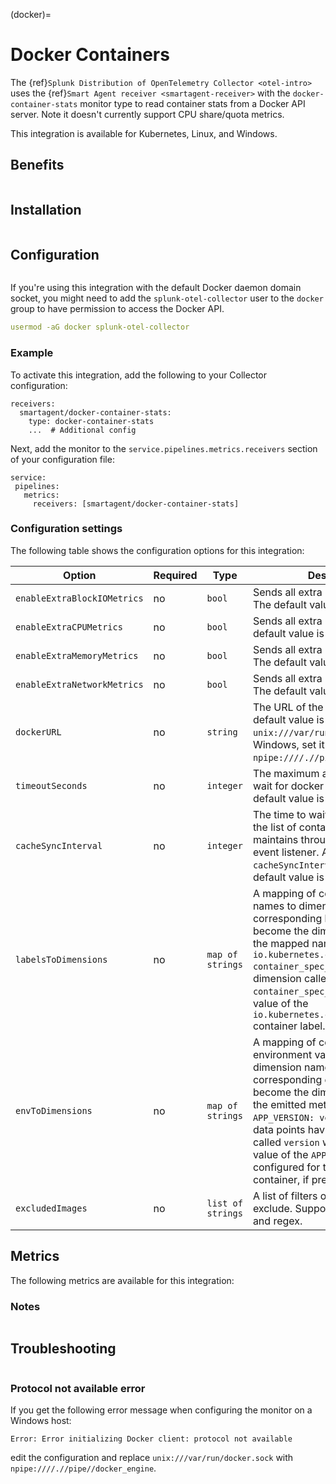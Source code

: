 (docker)=

# Docker Containers

<meta name="description" content="Use this Splunk Observability Cloud integration for the Docker monitor. See benefits, install, configuration, and metrics">

The {ref}`Splunk Distribution of OpenTelemetry Collector <otel-intro>` uses the {ref}`Smart Agent receiver <smartagent-receiver>` with the `docker-container-stats` monitor type to read container stats from a Docker API server. Note it doesn't currently support CPU share/quota metrics.

This integration is available for Kubernetes, Linux, and Windows.

## Benefits

```{include} /_includes/benefits.md
```

## Installation

```{include} /_includes/collector-installation.md
```

## Configuration

```{include} /_includes/configuration.md
```

If you're using this integration with the default Docker daemon domain socket, you might need to add the `splunk-otel-collector` user to the `docker` group to have permission to access the Docker API. 

```yaml
usermod -aG docker splunk-otel-collector
```

### Example

To activate this integration, add the following to your Collector configuration:

```
receivers:
  smartagent/docker-container-stats:
    type: docker-container-stats
    ...  # Additional config
```

Next, add the monitor to the `service.pipelines.metrics.receivers` section of your configuration file:

```
service:
 pipelines:
   metrics:
     receivers: [smartagent/docker-container-stats]
```

### Configuration settings

The following table shows the configuration options for this integration:

| Option                      | Required | Type              | Description                                                                                                                                                                                                                                                                                                                                                          |
| --------------------------- | -------- | ----------------- | -------------------------------------------------------------------------------------------------------------------------------------------------------------------------------------------------------------------------------------------------------------------------------------------------------------------------------------------------------------------- |
| `enableExtraBlockIOMetrics` | no       | `bool`            | Sends all extra block IO metrics. The default value is `false`                                                                                                                                                                                                                                                                                                       |
| `enableExtraCPUMetrics`     | no       | `bool`            | Sends all extra CPU metrics. The default value is `false`                                                                                                                                                                                                                                                                                                            |
| `enableExtraMemoryMetrics`  | no       | `bool`            | Sends all extra memory metrics. The default value is `false`                                                                                                                                                                                                                                                                                                         |
| `enableExtraNetworkMetrics` | no       | `bool`            | Sends all extra network metrics. The default value is `false`                                                                                                                                                                                                                                                                                                        |
| `dockerURL`                 | no       | `string`          | The URL of the docker server. The default value is `unix:///var/run/docker.sock`. For Windows, set it to `npipe:////.//pipe//docker_engine`.                                                                                                                                                                                                                         |
| `timeoutSeconds`            | no       | `integer`         | The maximum amount of time to wait for docker API requests. The default value is `5`                                                                                                                                                                                                                                                                                 |
| `cacheSyncInterval`         | no       | `integer`         | The time to wait before resyncing the list of containers the monitor maintains through the docker event listener. An example is `cacheSyncInterval: "20m"` The default value is `60m`                                                                                                                                                                                |
| `labelsToDimensions`        | no       | `map of strings`  | A mapping of container label names to dimension names. The corresponding label values become the dimension value for the mapped name. For example, `io.kubernetes.container.name: container_spec_name` results in a dimension called `container_spec_name` that has the value of the `io.kubernetes.container.name` container label.                                 |
| `envToDimensions`           | no       | `map of strings`  | A mapping of container environment variable names to dimension names. The corresponding env var values become the dimension values on the emitted metrics. For example, `APP_VERSION: version` results in data points having a dimension called `version` whose value is the value of the `APP_VERSION` envvar configured for that particular container, if present. |
| `excludedImages`            | no       | `list of strings` | A list of filters of images to exclude. Supports literals, globs, and regex.                                                                                                                                                                                                                                                                                         |

## Metrics

The following metrics are available for this integration:

<div class="metrics-yaml" url="https://raw.githubusercontent.com/signalfx/integrations/main/docker/metrics.yaml"></div>

### Notes

```{include} /_includes/metric-defs.md
```

## Troubleshooting

```{include} /_includes/troubleshooting.md
```

### Protocol not available error

If you get the following error message when configuring the monitor on a Windows host:

```
Error: Error initializing Docker client: protocol not available
```

edit the configuration and replace `unix:///var/run/docker.sock` with `npipe:////.//pipe//docker_engine`.




